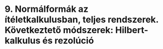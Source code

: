 # 9. Normálformák az ítéletkalkulusban, teljes rendszerek. Következtető módszerek: Hilbert-kalkulus és rezolúció
